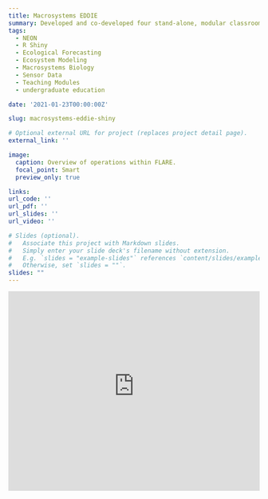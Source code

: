 ```yaml
---
title: Macrosystems EDDIE
summary: Developed and co-developed four stand-alone, modular classroom activities for undergraduate students that use publicly-available, long-term, and high-frequency datasets to explore the core concepts of macrosystems ecology and ecological forecasting while developing quantitative literacy.
tags:
  - NEON
  - R Shiny
  - Ecological Forecasting
  - Ecosystem Modeling
  - Macrosystems Biology
  - Sensor Data
  - Teaching Modules
  - undergraduate education

date: '2021-01-23T00:00:00Z'

slug: macrosystems-eddie-shiny

# Optional external URL for project (replaces project detail page).
external_link: ''

image:
  caption: Overview of operations within FLARE.
  focal_point: Smart
  preview_only: true

links:
url_code: ''
url_pdf: ''
url_slides: ''
url_video: ''

# Slides (optional).
#   Associate this project with Markdown slides.
#   Simply enter your slide deck's filename without extension.
#   E.g. `slides = "example-slides"` references `content/slides/example-slides.md`.
#   Otherwise, set `slides = ""`.
slides: ""
---
```


<iframe height="400" width="100%" frameborder="no" src="https://macrosystemseddie.shinyapps.io/module5/"> </iframe>
